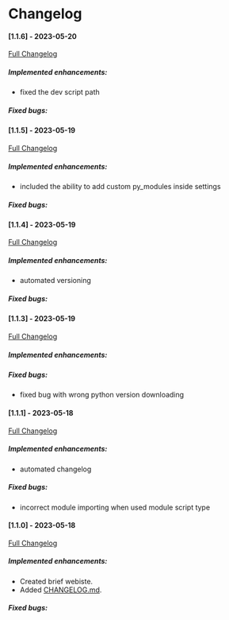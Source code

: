 # Changelog
#### [1.1.6] - 2023-05-20

[Full Changelog](https://github.com/Borecjeborec1/Pequena/commits/main)

##### Implemented enhancements:
- fixed the dev script path

##### Fixed bugs:

#### [1.1.5] - 2023-05-19

[Full Changelog](https://github.com/Borecjeborec1/Pequena/commits/main)

##### Implemented enhancements:
- included the ability to add custom py_modules inside settings 

##### Fixed bugs:

#### [1.1.4] - 2023-05-19

[Full Changelog](https://github.com/Borecjeborec1/Pequena/commits/main)

##### Implemented enhancements:
- automated versioning 

##### Fixed bugs:

#### [1.1.3] - 2023-05-19
[Full Changelog](https://github.com/Borecjeborec1/Pequena/commits/main)

##### Implemented enhancements:

##### Fixed bugs:
- fixed bug with wrong python version downloading 

#### [1.1.1] - 2023-05-18

[Full Changelog](https://github.com/Borecjeborec1/Pequena/commits/main)

##### Implemented enhancements:
- automated changelog 

##### Fixed bugs:
- incorrect module importing when used module script type 


#### [1.1.0] - 2023-05-18

[Full Changelog](https://github.com/Borecjeborec1/Pequena/commits/main)

##### Implemented enhancements:

- Created brief webiste.
- Added [CHANGELOG.md](https://github.com/Borecjeborec1/Pequena/CHANGELOG.md).

##### Fixed bugs:
